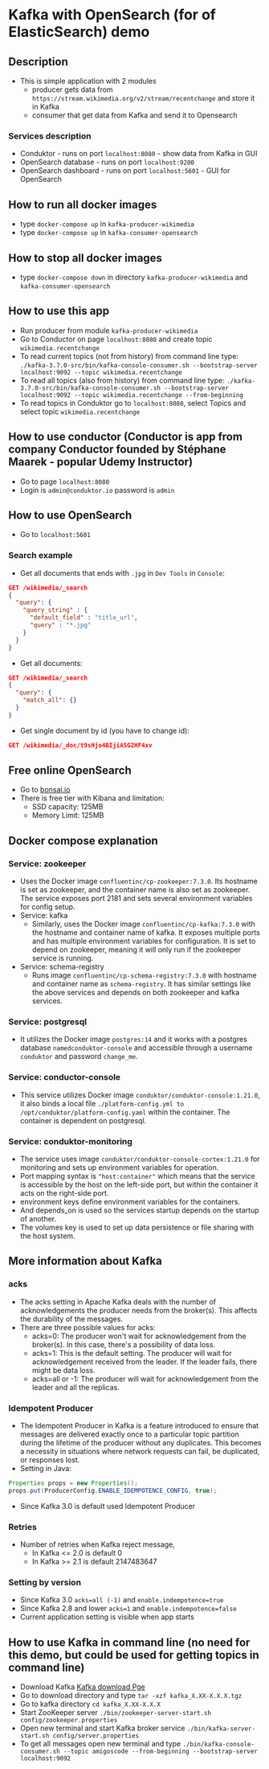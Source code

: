 # Kafka with OpenSearch (for of ElasticSearch) demo

## Description
- This is simple application with 2 modules
  - producer gets data from `https://stream.wikimedia.org/v2/stream/recentchange` and store it in Kafka
  - consumer that get data from Kafka and send it to Opensearch
### Services description
- Conduktor - runs on port `localhost:8080` - show data from Kafka in GUI
- OpenSearch database - runs on port `localhost:9200`
- OpenSearch dashboard - runs on port `localhost:5601` - GUI for OpenSearch

## How to run all docker images
- type `docker-compose up` in `kafka-producer-wikimedia`
- type `docker-compose up` in `kafka-consumer-opensearch`

## How to stop all docker images
- type `docker-compose down` in directory `kafka-producer-wikimedia` and `kafka-consumer-opensearch`

## How to use this app
- Run producer from module `kafka-producer-wikimedia`
- Go to Conductor on page `localhost:8080` and create topic `wikimedia.recentchange`
- To read current topics (not from history) from command line type: `./kafka-3.7.0-src/bin/kafka-console-consumer.sh --bootstrap-server localhost:9092 --topic wikimedia.recentchange`
- To read all topics (also from history) from command line type: `./kafka-3.7.0-src/bin/kafka-console-consumer.sh --bootstrap-server localhost:9092 --topic wikimedia.recentchange --from-beginning`
- To read topics in Conduktor go to `localhost:8080`, select Topics and select topic `wikimedia.recentchange`

## How to use conductor (Conductor is app from company Conductor founded by Stéphane Maarek - popular Udemy Instructor)
- Go to page `localhost:8080`
- Login is `admin@conduktor.io` password is `admin`

## How to use OpenSearch
- Go to `localhost:5601`
### Search example
- Get all documents that ends with `.jpg` in `Dev Tools` in `Console`:
```json
GET /wikimedia/_search
{
  "query": {
    "query_string" : {
      "default_field" : "title_url",
      "query" : "*.jpg"
    }
  }
}
```
- Get all documents:
```json
GET /wikimedia/_search
{
  "query": {
    "match_all": {}
  }
}
```
- Get single document by id (you have to change id):
```json
GET /wikimedia/_doc/t9sHjo4BIjiASG2HF4xv
```

## Free online OpenSearch
- Go to [bonsai.io](https://bonsai.io)
- There is free tier with Kibana and limitation:
  - SSD capacity: 125MB
  - Memory Limit: 125MB

## Docker compose explanation
### Service: zookeeper
- Uses the Docker image `confluentinc/cp-zookeeper:7.3.0`. Its hostname is set as zookeeper, and the container name is also set as zookeeper. The service exposes port 2181 and sets several environment variables for config setup.
- Service: kafka
  - Similarly, uses the Docker image `confluentinc/cp-kafka:7.3.0` with the hostname and container name of kafka. It exposes multiple ports and has multiple environment variables for configuration. It is set to depend on zookeeper, meaning it will only run if the zookeeper service is running.
- Service: schema-registry
  - Runs image `confluentinc/cp-schema-registry:7.3.0` with hostname and container name as `schema-registry`. It has similar settings like the above services and depends on both zookeeper and kafka services.
### Service: postgresql
- It utilizes the Docker image `postgres:14` and it works with a postgres database `namedconduktor-console` and accessible through a username `conduktor` and password `change_me`.
### Service: conductor-console
- This service utilizes Docker image `conduktor/conduktor-console:1.21.0`, it also binds a local file `./platform-config.yml to /opt/conduktor/platform-config.yaml` within the container. The container is dependent on postgresql.
### Service: conduktor-monitoring
- The service uses image `conduktor/conduktor-console-cortex:1.21.0` for monitoring and sets up environment variables for operation.
- Port mapping syntax is `"host:container"` which means that the service is accessible by the host on the left-side port, but within the container it acts on the right-side port.
- environment keys define environment variables for the containers.
- And depends_on is used so the services startup depends on the startup of another.
- The volumes key is used to set up data persistence or file sharing with the host system.

## More information about Kafka
### acks
- The acks setting in Apache Kafka deals with the number of acknowledgements the producer needs from the broker(s). This affects the durability of the messages.
- There are three possible values for acks:
  - acks=0: The producer won't wait for acknowledgement from the broker(s). In this case, there's a possibility of data loss.
  - acks=1: This is the default setting. The producer will wait for acknowledgement received from the leader. If the leader fails, there might be data loss.
  - acks=all or -1: The producer will wait for acknowledgement from the leader and all the replicas.
### Idempotent Producer
- The Idempotent Producer in Kafka is a feature introduced to ensure that messages are delivered exactly once to a particular topic partition during the lifetime of the producer without any duplicates. This becomes a necessity in situations where network requests can fail, be duplicated, or responses lost.
- Setting in Java:
```java
Properties props = new Properties();
props.put(ProducerConfig.ENABLE_IDEMPOTENCE_CONFIG, true);
```
- Since Kafka 3.0 is default used Idempotent Producer
### Retries
- Number of retries when Kafka reject message,
  - In Kafka <= 2.0 is default 0
  - In Kafka >= 2.1 is default 2147483647
### Setting by version
- Since Kafka 3.0 `acks=all (-1)` and `enable.indempotence=true`
- Since Kafka 2.8 and lower `acks=1` and `enable.indempotence=false`
- Current application setting is visible when app starts

## How to use Kafka in command line (no need for this demo, but could be used for getting topics in command line)
- Download Kafka [Kafka download Pge](https://kafka.apache.org/quickstart)
- Go to download directory and type `tar -xzf kafka_X.XX-X.X.X.tgz`
- Go to kafka directory `cd kafka_X.XX-X.X.X`
- Start ZooKeeper server `./bin/zookeeper-server-start.sh config/zookeeper.properties`
- Open new terminal and start Kafka broker service `./bin/kafka-server-start.sh config/server.properties`
- To get all messages open new terminal and type `./bin/kafka-console-consumer.sh --topic amigoscode --from-beginning --bootstrap-server localhost:9092`
